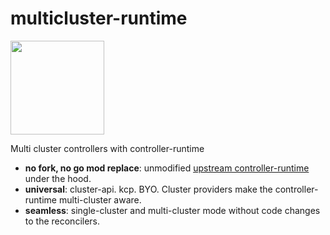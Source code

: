 # multicluster-runtime

<img src="https://github.com/user-attachments/assets/bfb80971-1ec1-4922-b201-b23f522f829d" width="150">
<br/>

Multi cluster controllers with controller-runtime
- **no fork, no go mod replace**: unmodified [upstream controller-runtime](https://github.com/kubernetes-sigs/controller-runtime) under the hood.
- **universal**: cluster-api. kcp. BYO. Cluster providers make the controller-runtime multi-cluster aware.
- **seamless**: single-cluster and multi-cluster mode without code changes to the reconcilers.
